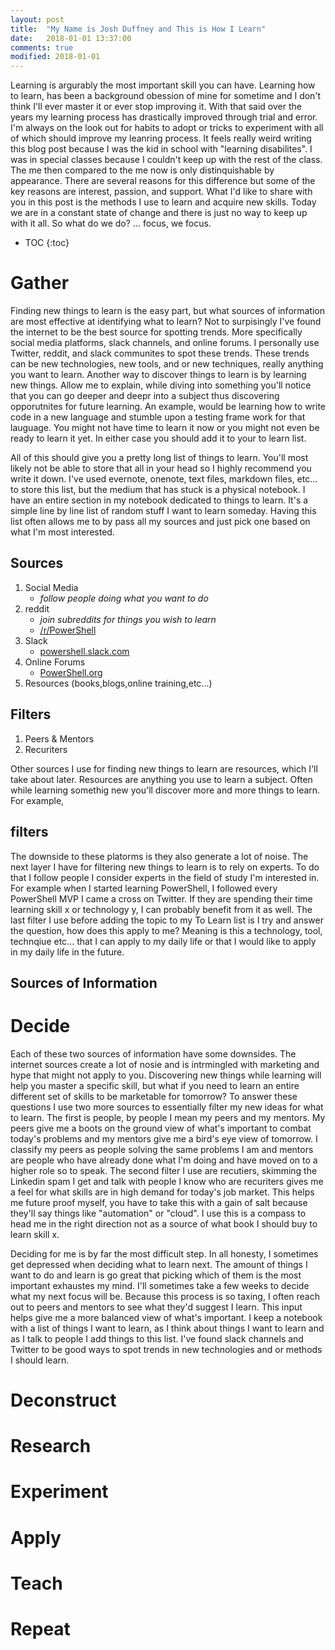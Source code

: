 ```yaml
---
layout: post
title:  "My Name is Josh Duffney and This is How I Learn"
date:   2018-01-01 13:37:00
comments: true
modified: 2018-01-01
---
```


Learning is argurably the most important skill you can have. Learning how to learn, has been a background obession of mine for sometime and I don't think I'll ever master it or ever stop improving it. With that said over the years my learning process has drastically improved through trial and error. I'm always on the look out for habits to adopt or tricks to experiment with all of which should improve my leanring process. It feels really weird writing this blog post because I was the kid in school with "learning disabilites". I was in special classes because I couldn't keep up with the rest of the class. The me then compared to the me now is only distinquishable by appearance. There are several reasons for this difference but some of the key reasons are interest, passion, and support. What I'd like to share with you in this post is the methods I use to learn and acquire new skills. Today we are in a constant state of change and there is just no way to keep up with it all. So what do we do? ... focus, we focus.

* TOC
{:toc}

# Gather

Finding new things to learn is the easy part, but what sources of information are most effective at identifying what to learn? Not to surpisingly I've found the internet to be the best source for spotting trends. More specifically social media platforms, slack channels, and online forums. I personally use Twitter, reddit, and slack communites to spot these trends. These trends can be new technologies, new tools, and or new techniques, really anything you want to learn. Another way to discover things to learn is by learning new things. Allow me to explain, while diving into something you'll notice that you can go deeper and deepr into a subject thus discovering opporutnites for future learning. An example, would be learning how to write code in a new language and stumble upon a testing frame work for that lauguage. You might not have time to learn it now or you might not even be ready to learn it yet. In either case you should add it to your to learn list. 

All of this should give you a pretty long list of things to learn. You'll most likely not be able to store that all in your head so I highly recommend you write it down. I've used evernote, onenote, text files, markdown files, etc... to store this list, but the medium that has stuck is a physical notebook. I have an entire section in my notebook dedicated to things to learn. It's a simple line by line list of random stuff I want to learn someday. Having this list often allows me to by pass all my sources and just pick one based on what I'm most interested.

## Sources

1. Social Media
    * _follow people doing what you want to do_
2. reddit
    * _join subreddits for things you wish to learn_
    * [/r/PowerShell](https://www.reddit.com/r/PowerShell/)
3. Slack
    * [powershell.slack.com](http://slack.poshcode.org/)
4. Online Forums
    * [PowerShell.org](https://powershell.org/forums/)
5. Resources (books,blogs,online training,etc...)

## Filters
1. Peers & Mentors
2. Recuriters

Other sources I use for finding new things to learn are resources, which I'll take about later. Resources are anything you use to learn a subject. Often while learning somethig new you'll discover more and more things to learn. For example, 

## filters 

The downside to these platorms is they also generate a lot of noise. The next layer I have for filtering new things to learn is to rely on experts. To do that I follow people I consider experts in the field of study I'm interested in. For example when I started learning PowerShell, I followed every PowerShell MVP I came a cross on Twitter. If they are spending their time learning skill x or technology y, I can probably benefit from it as well. The last filter I use before adding the topic to my To Learn list is I try and answer the question, how does this apply to me? Meaning is this a technology, tool, technqiue etc... that I can apply to my daily life or that I would like to apply in my daily life in the future. 


## Sources of Information

# Decide

Each of these two sources of information have some downsides. The internet sources create a lot of nosie and is intrmingled with marketing and hype that might not apply to you. Discovering new things while learning will help you master a specific skill, but what if you need to learn an entire different set of skills to be marketable for tomorrow? To answer these questions I use two more sources to essentially filter my new ideas for what to learn. The first is people, by people I mean my peers and my mentors. My peers give me a boots on the ground view of what's important to combat today's problems and my mentors give me a bird's eye view of tomorrow. I classify my peers as people solving the same problems I am and mentors are people who have already done what I'm doing and have moved on to a higher role so to speak. The second filter I use are recutiers, skimming the Linkedin spam I get and talk with people I know who are recuriters gives me a feel for what skills are in high demand for today's job market. This helps me future proof myself, you have to take this with a gain of salt because they'll say things like "automation" or "cloud". I use this is a compass to head me in the right direction not as a source of what book I should buy to learn skill x. 

Deciding for me is by far the most difficult step. In all honesty, I sometimes get depressed when deciding what to learn next. The amount of things I want to do and learn is go great that picking which of them is the most important exhaustes my mind. I'll sometimes take a few weeks to decide what my next focus will be. Because this process is so taxing, I often reach out to peers and mentors to see what they'd suggest I learn. This input helps give me a more balanced view of what's important. I keep a notebook with a list of things I want to learn, as I think about things I want to learn and as I talk to people I add things to this list. I've found slack channels and Twitter to be good ways to spot trends in new technologies and or methods I should learn. 

# Deconstruct

# Research

# Experiment

# Apply

# Teach

# Repeat